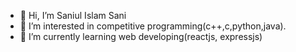 - 👋 Hi, I’m Saniul Islam Sani
- 👀 I’m interested in competitive programming(c++,c,python,java).
- 🌱 I’m currently learning web developing(reactjs, expressjs)

<!---
Sani1189/Sani1189 is a ✨ special ✨ repository because its `README.md` (this file) appears on your GitHub profile.
You can click the Preview link to take a look at your changes.
--->
